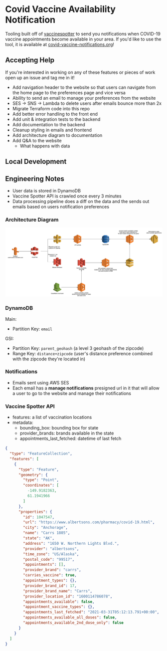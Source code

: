# Covid Vaccine Availability Notification
Tooling built off of [vaccinespotter](https://vaccinespotter.org) to send you notifications when
COVID-19 vaccine appointments become available in your area. If you'd like to use the tool, it is available 
at [covid-vaccine-notifications.org](https://covid-vaccine-notifications.org)!

## Accepting Help 
If you're interested in working on any of these features or pieces of work open up an issue and tag me in it!
- Add navigation header to the website so that users can navigate from the home page to the preferences page and vice versa
- Ability to send an email to manage your preferences from the website
- SES -> SNS -> Lambda to delete users after emails bounce more than 2x
- Migrate Terraform code into this repo 
- Add better error handling to the front end
- Add unit & integration tests to the backend 
- Add documentation to the backend
- Cleanup styling in emails and frontend
- Add architecture diagram to documentation
- Add Q&A to the website
    * What happens with data
    
## Local Development


## Engineering Notes
* User data is stored in DynamoDB
* Vaccine Spotter API is crawled once every 3 minutes
* Data processing pipeline does a diff on the data and the sends out emails based on users notification
preferences

### Architecture Diagram
![Alt text](./docs/assets/architecture_diagram.png)

### DynamoDB
Main:
* Partition Key: `email`

GSI:
* Partition Key: `parent_geohash` (a level 3 geohash of the zipcode)
* Range Key: `distance+zipcode` (user's distance preference combined with the zipcode they're located in)

### Notifications
* Emails sent using AWS SES
* Each email has a **manage notifications** presigned url in it that will allow a user to go to the website and manage 
their notifications

### Vaccine Spotter API
* features: a list of vaccination locations
* metadata: 
    - bounding_box: bounding box for state
    - provider_brands: brands available in the state
    - appointments_last_fetched: datetime of last fetch
```json
{
  "type": "FeatureCollection",
  "features": [ 
    {
      "type": "Feature",
      "geometry": {
        "type": "Point",
        "coordinates": [
          -149.9182363,
          61.1941966
        ]
      },
      "properties": {
        "id": 1047547,
        "url": "https://www.albertsons.com/pharmacy/covid-19.html",
        "city": "Anchorage",
        "name": "Carrs 1805",
        "state": "AK",
        "address": "1650 W. Northern Lights Blvd.",
        "provider": "albertsons",
        "time_zone": "US/Alaska",
        "postal_code": "99517",
        "appointments": [],
        "provider_brand": "carrs",
        "carries_vaccine": true,
        "appointment_types": {},
        "provider_brand_id": 17,
        "provider_brand_name": "Carrs",
        "provider_location_id": "1600114786078",
        "appointments_available": false,
        "appointment_vaccine_types": {},
        "appointments_last_fetched": "2021-03-31T05:12:13.791+00:00",
        "appointments_available_all_doses": false,
        "appointments_available_2nd_dose_only": false
      }
    }
  ]  
}
```
